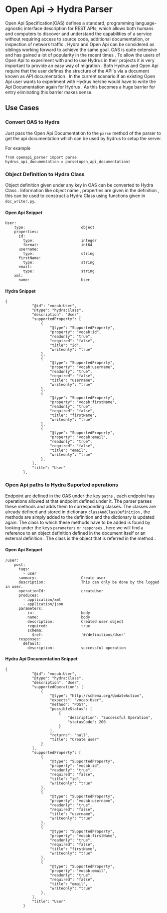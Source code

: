 # Open Api -> Hydra Parser 


Open Api Specification(OAS) defines a standard, programming language-agnostic interface description for REST APIs, which allows both humans and computers to discover and understand the capabilities of a service without requiring access to source code, additional documentation, or inspection of network traffic . Hydra and Open Api can be considered as siblings working forward to achieve the same goal. OAS is quite extensive and has gained a lot of popularity in the recent times . To allow the users of Open Api to experiment with and to use Hydrus in their projects it is very important to provide an easy way of migration . Both Hydrus and Open Api require that the user defines the structure of the API`s via a document known as API documentation . In the current scenario if an existing Open Api user wants to experiment with Hydrus he/she would have to write the Api Documentation again for Hydrus . As this becomes a huge barrier for entry eliminating this barrier makes sense.




## Use Cases 

### Convert OAS to Hydra 
Just pass the Open Api Documentation to the `parse` method of the parser to get the api documentation which can be used by hydrus to setup the server.

For example 

```
from openapi_parser import parse
hydrus_api_documentation = parse(open_api_documentation)
```
 
### Object Definition to Hydra Class 
Object definition given under any key in OAS can be converted to Hydra Class . Information like object name , properties are given in the definition , this can be used to construct a Hydra Class using functions given in `doc_writer.py`.

#### Open Api Snippet 
```
User:
    type:                         object
    properties:
      id:
        type:                     integer
        format:                   int64
      username:
        type:                     string
      firstName:
        type:                     string
      email:
        type:                     string
    xml:
      name:                       User
```

#### Hydra Snippet 
```
{
            "@id": "vocab:User",
            "@type": "hydra:Class",
            "description": "User",
            "supportedProperty": [
                {
                    "@type": "SupportedProperty",
                    "property": "vocab:id",
                    "readonly": "true",
                    "required": "false",
                    "title": "id",
                    "writeonly": "true"
                },
                {
                    "@type": "SupportedProperty",
                    "property": "vocab:username",
                    "readonly": "true",
                    "required": "false",
                    "title": "username",
                    "writeonly": "true"
                },
                {
                    "@type": "SupportedProperty",
                    "property": "vocab:firstName",
                    "readonly": "true",
                    "required": "false",
                    "title": "firstName",
                    "writeonly": "true"
                },
                {
                    "@type": "SupportedProperty",
                    "property": "vocab:email",
                    "readonly": "true",
                    "required": "false",
                    "title": "email",
                    "writeonly": "true"
                },
            ],
            "title": "User"
        },
```

### Open Api paths to Hydra Suported operations

Endpoint are defined in the OAS under the key `paths` , each endpoint has operations allowed at that endpoint defined under it. The parser parses these methods and adds them to corresponding classes. The classes are already defined and stored in dictionary `classAndClassDefinition` , the methods are simply added to the definition and the dictionary is updated again. The class to which these methods have to be added is found by looking under the keys `parameters` or `responses` , here we will find a reference to an object definition defined in the document itself or an external definition . The class is the object that is referred in the method . 

#### Open Api Snippet
```
/user:
    post:
      tags:
        - user
      summary:                    Create user
      description:                This can only be done by the logged in user.
      operationId:                createUser
      produces:
        - application/xml
        - application/json
      parameters:
        - in:                     body
          name:                   body
          description:            Created user object
          required:               true
          schema:
            $ref:                 '#/definitions/User'
      responses:
        default:
          description:            successful operation
```

#### Hydra Api Documentation Snippet 
```
{
            "@id": "vocab:User",
            "@type": "hydra:Class",
            "description": "User",
            "supportedOperation": [
                {
                    "@type": "http://schema.org/UpdateAction",
                    "expects": "vocab:User",
                    "method": "POST",
                    "possibleStatus": [
                        {
                            "description": "Successful Operation",
                            "statusCode": 200
                        }
                    ],
                    "returns": "null",
                    "title": "Create user"
                }
            ],
            "supportedProperty": [
                {
                    "@type": "SupportedProperty",
                    "property": "vocab:id",
                    "readonly": "true",
                    "required": "false",
                    "title": "id",
                    "writeonly": "true"
                },
                {
                    "@type": "SupportedProperty",
                    "property": "vocab:username",
                    "readonly": "true",
                    "required": "false",
                    "title": "username",
                    "writeonly": "true"
                },
                {
                    "@type": "SupportedProperty",
                    "property": "vocab:firstName",
                    "readonly": "true",
                    "required": "false",
                    "title": "firstName",
                    "writeonly": "true"
                },
                {
                    "@type": "SupportedProperty",
                    "property": "vocab:email",
                    "readonly": "true",
                    "required": "false",
                    "title": "email",
                    "writeonly": "true"
                },
            ],
            "title": "User"
        }
```


